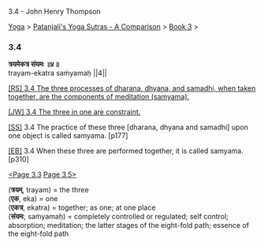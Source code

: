 3.4 - John Henry Thompson 

[Yoga](../../../yoga.md)‎ > ‎[Patanjali's Yoga Sutras - A Comparison](../../patanjani.md)‎ > ‎[Book 3](../book-3.md)‎ > ‎

### 3.4

**त्रयमेकत्र संयमः ॥४॥**  
trayam-ekatra saṁyamaḥ ||4||  
  
  
[\[RS\] 3.4 The three processes of dharana, dhyana, and samadhi, when taken together, are the components of meditation (samyama).](http://www.ashtangayoga.info/philosophy/yoga-sutra-patanjali/chapter-3/item/trayam-ekatra-sanyamah-4/)  
  
[\[JW\] 3.4 The three in one are constraint.](http://books.google.com/books?id=YzFImjtOxUwC&pg=PA205&ci=95%2C813%2C483%2C29&source=bookclip)  
  
[\[SS\]](http://www.amazon.com/Yoga-Sutras-Patanjali-Commentary-Satchidananda/dp/0932040381) 3.4 The practice of these three \[dharana, dhyana and samadhi\] upon one object is called samyama. \[p177\]  
  
[\[EB\]](http://www.amazon.com/Yoga-Sutras-Patanjali-Translation-Commentary/dp/0865477361/ref=sr_1_1?ie=UTF8&s=books&qid=1250508322&sr=1-1) 3.4 When these three are performed together, it is called samyama. \[p310\]  
  
  
[<Page 3.3](33.md)  [Page 3.5>](35.md)  
  
  

(**त्रयम्**, trayam) = the three  
(**एक**, eka) = one  
(**एकत्र**, ekatra) = together; as one; at one place  
(**संयमः**, saṁyamaḥ) = completely controlled or regulated; self control; absorption; meditation; the latter stages of the eight-fold path; essence of the eight-fold path

